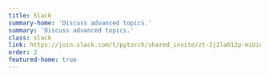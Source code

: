 ```yaml
---
title: Slack
summary-home: 'Discuss advanced topics.'
summary: 'Discuss advanced topics.'
class: slack
link: https://join.slack.com/t/pytorch/shared_invite/zt-2j2la612p-miUinTTaxXczKOJw48poHA
order: 2
featured-home: true
---
```

